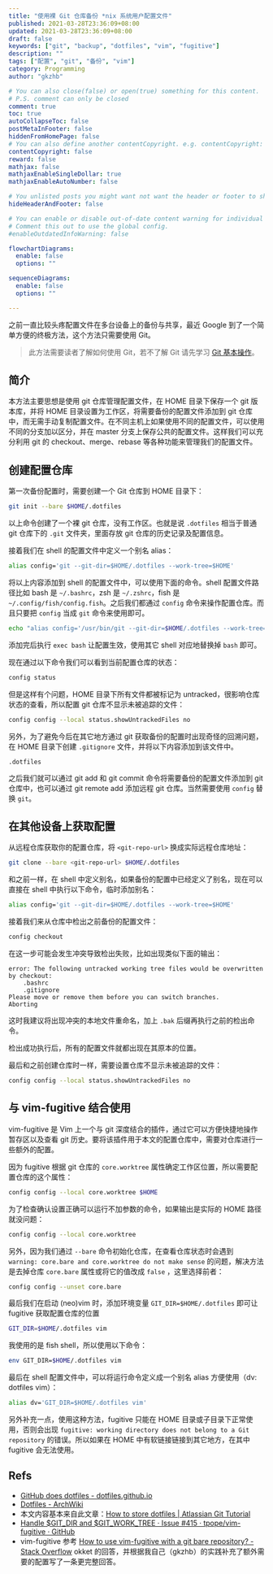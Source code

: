 ```yaml
---
title: "使用裸 Git 仓库备份 *nix 系统用户配置文件"
published: 2021-03-28T23:36:09+08:00
updated: 2021-03-28T23:36:09+08:00
draft: false
keywords: ["git", "backup", "dotfiles", "vim", "fugitive"]
description: ""
tags: ["配置", "git", "备份", "vim"]
category: Programming
author: "gkzhb"

# You can also close(false) or open(true) something for this content.
# P.S. comment can only be closed
comment: true
toc: true
autoCollapseToc: false
postMetaInFooter: false
hiddenFromHomePage: false
# You can also define another contentCopyright. e.g. contentCopyright: "This is another copyright."
contentCopyright: false
reward: false
mathjax: false
mathjaxEnableSingleDollar: true
mathjaxEnableAutoNumber: false

# You unlisted posts you might want not want the header or footer to show
hideHeaderAndFooter: false

# You can enable or disable out-of-date content warning for individual post.
# Comment this out to use the global config.
#enableOutdatedInfoWarning: false

flowchartDiagrams:
  enable: false
  options: ""

sequenceDiagrams: 
  enable: false
  options: ""

---
```


之前一直比较头疼配置文件在多台设备上的备份与共享，最近 Google 到了一个简单方便的终极方法，这个方法只需要使用 Git。

> 此方法需要读者了解如何使用 Git，若不了解 Git 请先学习 [Git 基本操作](https://www.liaoxuefeng.com/wiki/896043488029600/896827951938304)。

<!--more-->

## 简介

本方法主要思想是使用 git 仓库管理配置文件，在 HOME 目录下保存一个 git 版本库，并将 HOME 目录设置为工作区，将需要备份的配置文件添加到 git 仓库中，而无需手动复制配置文件。在不同主机上如果使用不同的配置文件，可以使用不同的分支加以区分，并在 master 分支上保存公共的配置文件。这样我们可以充分利用 git 的 checkout、merge、rebase 等各种功能来管理我们的配置文件。

## 创建配置仓库

第一次备份配置时，需要创建一个 Git 仓库到 HOME 目录下：

```bash
git init --bare $HOME/.dotfiles
```

以上命令创建了一个裸 git 仓库，没有工作区。也就是说 `.dotfiles` 相当于普通 git 仓库下的 `.git` 文件夹，里面存放 git 仓库的历史记录及配置信息。

接着我们在 shell 的配置文件中定义一个别名 alias：

```bash
alias config='git --git-dir=$HOME/.dotfiles --work-tree=$HOME'
```

将以上内容添加到 shell 的配置文件中，可以使用下面的命令。shell 配置文件路径比如 bash 是 `~/.bashrc`，zsh 是 `~/.zshrc`，fish 是 `~/.config/fish/config.fish`。之后我们都通过 `config` 命令来操作配置仓库。而且只要把 `config` 当成 `git` 命令来使用即可。

```bash
echo "alias config='/usr/bin/git --git-dir=$HOME/.dotfiles --work-tree=$HOME'" >> $HOME/.bashrc
```

添加完后执行 `exec bash` 让配置生效，使用其它 shell 对应地替换掉 `bash` 即可。

现在通过以下命令我们可以看到当前配置仓库的状态：

```bash
config status
```

但是这样有个问题，HOME 目录下所有文件都被标记为 untracked，很影响仓库状态的查看，所以配置 git 仓库不显示未被追踪的文件：

```bash
config config --local status.showUntrackedFiles no
```

另外，为了避免今后在其它地方通过 git 获取备份的配置时出现奇怪的回溯问题，在 HOME 目录下创建 `.gitignore` 文件，并将以下内容添加到该文件中。

```text
.dotfiles
```

之后我们就可以通过 git add 和 git commit 命令将需要备份的配置文件添加到 git 仓库中，也可以通过 git remote add 添加远程 git 仓库。当然需要使用 `config` 替换 `git`。

## 在其他设备上获取配置

从远程仓库获取你的配置仓库，将 `<git-repo-url>` 换成实际远程仓库地址：

```bash
git clone --bare <git-repo-url> $HOME/.dotfiles
```

和之前一样，在 shell 中定义别名，如果备份的配置中已经定义了别名，现在可以直接在 shell 中执行以下命令，临时添加别名：

```bash
alias config='git --git-dir=$HOME/.dotfiles --work-tree=$HOME'
```

接着我们来从仓库中检出之前备份的配置文件：

```bash
config checkout
```

在这一步可能会发生冲突导致检出失败，比如出现类似下面的输出：

```text
error: The following untracked working tree files would be overwritten by checkout:
    .bashrc
    .gitignore
Please move or remove them before you can switch branches.
Aborting
```

这时我建议将出现冲突的本地文件重命名，加上 `.bak` 后缀再执行之前的检出命令。

检出成功执行后，所有的配置文件就都出现在其原本的位置。

最后和之前创建仓库时一样，需要设置仓库不显示未被追踪的文件：

```bash
config config --local status.showUntrackedFiles no
```

## 与 vim-fugitive 结合使用

vim-fugitive 是 Vim 上一个与 git 深度结合的插件，通过它可以方便快捷地操作暂存区以及查看 git 历史。要将该插件用于本文的配置仓库中，需要对仓库进行一些额外的配置。

因为 fugitive 根据 git 仓库的 `core.worktree` 属性确定工作区位置，所以需要配置仓库的这个属性：

```bash
config config --local core.worktree $HOME
```

为了检查确认设置正确可以运行不加参数的命令，如果输出是实际的 HOME 路径就没问题：

```bash
config config --local core.worktree
```

另外，因为我们通过 `--bare` 命令初始化仓库，在查看仓库状态时会遇到 `warning: core.bare and core.worktree do not make sense` 的问题，解决方法是去掉仓库 `core.bare` 属性或将它的值改成 `false` ，这里选择前者：

```bash
config config --unset core.bare
```

最后我们在启动 (neo)vim 时，添加环境变量 `GIT_DIR=$HOME/.dotfiles` 即可让 fugitive 获取配置仓库的位置

```bash
GIT_DIR=$HOME/.dotfiles vim
```

我使用的是 fish shell，所以使用以下命令：

```bash
env GIT_DIR=$HOME/.dotfiles vim
```

最后在 shell 配置文件中，可以将运行命令定义成一个别名 alias 方便使用（dv: dotfiles vim）：

```bash
alias dv='GIT_DIR=$HOME/.dotfiles vim'
```

另外补充一点，使用这种方法，fugitive 只能在 HOME 目录或子目录下正常使用，否则会出现 `fugitive: working directory does not belong to a Git repository` 的错误。所以如果在 HOME 中有软链接链接到其它地方，在其中 fugitive 会无法使用。

## Refs

* [GitHub does dotfiles - dotfiles.github.io](https://dotfiles.github.io/)
* [Dotfiles - ArchWiki](https://wiki.archlinux.org/index.php/Dotfiles)
* 本文内容基本来自此文章：[How to store dotfiles | Atlassian Git Tutorial](https://www.atlassian.com/git/tutorials/dotfiles)
* [Handle $GIT_DIR and $GIT_WORK_TREE · Issue #415 · tpope/vim-fugitive · GitHub](https://github.com/tpope/vim-fugitive/issues/415#issuecomment-37855823)
* vim-fugitive 参考 [How to use vim-fugitive with a git bare repository? - Stack Overflow](https://stackoverflow.com/questions/65021175/how-to-use-vim-fugitive-with-a-git-bare-repository) okket 的回答，并根据我自己（gkzhb）的实践补充了额外需要的配置写了一条更完整回答。
